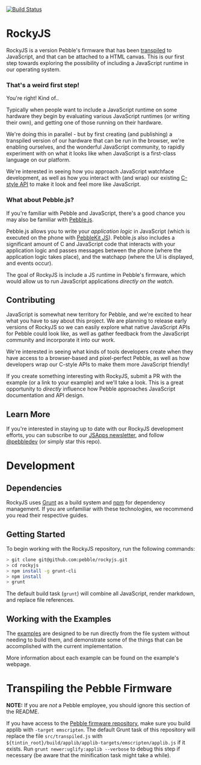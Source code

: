 [![Build Status](https://travis-ci.com/pebble/rockyjs.svg?token=u4rPSjFthB3eVsUfx8As&branch=master)](https://travis-ci.com/pebble/rockyjs)

# RockyJS

RockyJS is a version Pebble's firmware that has been [transpiled](https://en.wikipedia.org/wiki/Source-to-source_compiler) to JavaScript, and that can be attached to a HTML canvas. This is our first step towards exploring the possibility of including a JavaScript runtime in our operating system.

### That's a weird first step!

You're right! Kind of..

Typically when people want to include a JavaScript runtime on some hardware they begin by evaluating various JavaScript runtimes (or writing their own), and getting one of those running on their hardware.

We're doing this in parallel - but by first creating (and publishing) a transpiled version of our hardware that can be run in the browser, we're enabling ourselves, and the wonderful JavaScript community, to rapidly experiment with on what it looks like when JavaScript is a first-class language on our platform.

We're interested in seeing how you approach JavaScript watchface development, as well as how you interact with (and wrap) our existing [C-style API](developer.pebble.com/docs/c/) to make it look and feel more like JavaScript.

### What about Pebble.js?

If you're familiar with Pebble and JavaScript, there's a good chance you may also be familiar with [Pebble.js](https://developer.pebble.com/docs/pebblejs/).

Pebble.js allows you to write your *application logic* in JavaScript (which is executed on the phone with [PebbleKit JS](https://developer.pebble.com/docs/js/)). Pebble.js also includes a significant amount of C and JavaScript code that interacts with your application logic and passes messages between the phone (where the application logic takes place), and the watchapp (where the UI is displayed, and events occur).

The goal of RockyJS is include a JS runtime in Pebble's firmware, which would allow us to run JavaScript applications *directly on the watch*.

## Contributing

JavaScript is somewhat new territory for Pebble, and we're excited to hear what you have to say about this project. We are planning to release early versions of RockyJS so we can easily explore what native JavaScript APIs for Pebble could look like, as well as gather feedback from the JavaScript community and incorporate it into our work.

We're interested in seeing what kinds of tools developers create when they have access to a browser-based and pixel-perfect Pebble, as well as how developers wrap our C-style APIs to make them more JavaScript friendly!

If you create something interesting with RockyJS, submit a PR with the example (or a link to your example) and we'll take a look. This is a great opportunity to *directly* influence how Pebble approaches JavaScript documentation and API design.

## Learn More

If you're interested in staying up to date with our RockyJS development efforts, you can subscribe to our [JSApps newsletter](pbl.io/jsapps), and follow [@pebbledev](https://twitter.com/pebbledev) (or simply star this repo).

# Development

## Dependencies

RockyJS uses [Grunt](http://gruntjs.com) as a build system and [npm](https://www.npmjs.com) for dependency management. If you are unfamiliar with these technologies, we recommend you read their respective guides.

## Getting Started 

To begin working with the RockyJS repository, run the following commands:

```bash
> git clone git@github.com:pebble/rockyjs.git
> cd rockyjs
> npm install -g grunt-cli
> npm install
> grunt
```

The default build task (`grunt`) will combine all JavaScript, render markdown, and replace file references. 

## Working with the Examples

The [examples](examples/) are designed to be run directly from the file system without needing to build them, and demonstrate some of the things that can be accomplished with the current implementation.

More information about each example can be found on the example's webpage.


# Transpiling the Pebble Firmware

**NOTE:** If you are *not* a Pebble employee, you should ignore this section of the README.

If you have access to the [Pebble firmware repository](https://github.com/pebble/tintin), 
make sure you build applib with `-target emscripten`.
The default Grunt task of this repository will replace the file `src/transpiled.js` with 
`${tintin_root}/build/applib/applib-targets/emscripten/applib.js` if it exists. 
Run `grunt newer:uglify:applib --verbose` to debug this step if necessary (be aware that the minification task might take a while).
